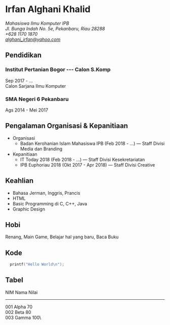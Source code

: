 # Irfan Alghani Khalid
*Mahasiswa Ilmu Komputer IPB*\
*Jl. Bunga Indah No. 5e, Pekanbaru, Riau 28288*\
*+628 1170 1870*\
*alghani_irfan@yahoo.com*
## Pendidikan
  ### Institut Pertanian Bogor --- Calon S.Komp
Sep 2017 - ...\
Calon Sarjana Ilmu Komputer
  ### SMA Negeri 6 Pekanbaru
Ags 2014 - Mei 2017
## Pengalaman Organisasi & Kepanitiaan
- Organisasi
     - Badan Kerohanian Islam Mahasiswa IPB (Feb 2018 - ...) — Staff Divisi Media dan Branding
- Kepanitiaan
     - IT Today 2018 (Feb 2018 - ...) — Staff Divisi Kesekretariatan
     - IPB Euphoriau 2018 (Okt 2017 - Apr 2018) — Staff Divisi Creative
## Keahlian
- Bahasa Jerman, Inggris, Prancis
- HTML
- Basic Programming di C, C++, Java
- Graphic Design
## Hobi
Renang, Main Game, Belajar hal yang baru, Baca Buku

## Kode
```c
  printf("Hello World\n");
```

## Tabel
 NIM  Nama  Nilai
----- ----- -----
001   Alpha 70\
002   Beta  80\
003   Gamma 100\
